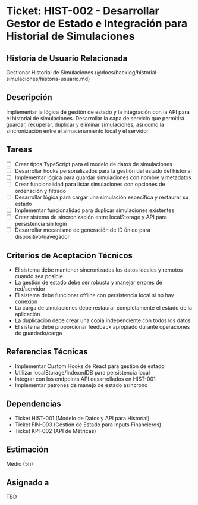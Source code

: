 # Ticket: HIST-002 - Desarrollar Gestor de Estado e Integración para Historial de Simulaciones

## Historia de Usuario Relacionada

Gestionar Historial de Simulaciones (@docs/backlog/historial-simulaciones/historia-usuario.md)

## Descripción

Implementar la lógica de gestión de estado y la integración con la API para el historial de simulaciones. Desarrollar la capa de servicio que permitirá guardar, recuperar, duplicar y eliminar simulaciones, así como la sincronización entre el almacenamiento local y el servidor.

## Tareas

- [ ] Crear tipos TypeScript para el modelo de datos de simulaciones
- [ ] Desarrollar hooks personalizados para la gestión del estado del historial
- [ ] Implementar lógica para guardar simulaciones con nombre y metadatos
- [ ] Crear funcionalidad para listar simulaciones con opciones de ordenación y filtrado
- [ ] Desarrollar lógica para cargar una simulación específica y restaurar su estado
- [ ] Implementar funcionalidad para duplicar simulaciones existentes
- [ ] Crear sistema de sincronización entre localStorage y API para persistencia sin login
- [ ] Desarrollar mecanismo de generación de ID único para dispositivo/navegador

## Criterios de Aceptación Técnicos

- El sistema debe mantener sincronizados los datos locales y remotos cuando sea posible
- La gestión de estado debe ser robusta y manejar errores de red/servidor
- El sistema debe funcionar offline con persistencia local si no hay conexión
- La carga de simulaciones debe restaurar completamente el estado de la aplicación
- La duplicación debe crear una copia independiente con todos los datos
- El sistema debe proporcionar feedback apropiado durante operaciones de guardado/carga

## Referencias Técnicas

- Implementar Custom Hooks de React para gestión de estado
- Utilizar localStorage/IndexedDB para persistencia local
- Integrar con los endpoints API desarrollados en HIST-001
- Implementar patrones de manejo de estado asíncrono

## Dependencias

- Ticket HIST-001 (Modelo de Datos y API para Historial)
- Ticket FIN-003 (Gestión de Estado para Inputs Financieros)
- Ticket KPI-002 (API de Métricas)

## Estimación

Medio (5h)

## Asignado a

TBD
